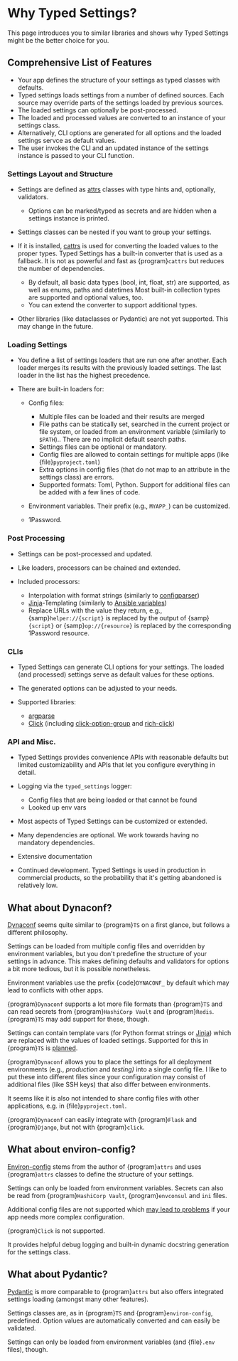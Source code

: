# Why Typed Settings?

This page introduces you to similar libraries and shows why Typed Settings might be the better choice for you.


## Comprehensive List of Features

- Your app defines the structure of your settings as typed classes with defaults.
- Typed settings loads settings from a number of defined sources.
  Each source may override parts of the settings loaded by previous sources.
- The loaded settings can optionally be post-processed.
- The loaded and processed values are converted to an instance of your settings class.
- Alternatively, CLI options are generated for all options
  and the loaded settings servce as default values.
- The user invokes the CLI and an updated instance of the settings instance is passed to your CLI function.


### Settings Layout and Structure

- Settings are defined as [attrs] classes with type hints and, optionally, validators.

  - Options can be marked/typed as secrets and are hidden when a settings instance is printed.

- Settings classes can be nested if you want to group your settings.

- If it is installed, [cattrs] is used for converting the loaded values to the proper types.
  Typed Settings has a built-in converter that is used as a fallback.
  It is not as powerful and fast as {program}`cattrs` but reduces the number of dependencies.

  - By default, all basic data types (bool, int, float, str) are supported, as well as enums, paths and datetimes
    Most built-in collection types are supported and optional values, too.
  - You can extend the converter to support additional types.

- Other libraries (like dataclasses or Pydantic) are not yet supported.
  This may change in the future.


### Loading Settings

- You define a list of settings loaders that are run one after another.
  Each loader merges its results with the previously loaded settings.
  The last loader in the list has the highest precedence.

- There are built-in loaders for:

  - Config files:

    - Multiple files can be loaded and their results are merged
    - File paths can be statically set,
      searched in the current project or file system,
      or loaded from an environment variable (similarly to `$PATH`)..
      There are no implicit default search paths.
    - Settings files can be optional or mandatory.
    - Config files are allowed to contain settings for multiple apps (like {file}`pyproject.toml`)
    - Extra options in config files (that do not map to an attribute in the settings class) are errors.
    - Supported formats: Toml, Python.
      Support for additional files can be added with a few lines of code.

  - Environment variables.
    Their prefix (e.g., `MYAPP_`) can be customized.

  - 1Password.


### Post Processing

- Settings can be post-processed and updated.

- Like loaders, processors can be chained and extended.

- Included processors:

  - Interpolation with format strings (similarly to [configparser])
  - [Jinja]-Templating (similarly to [Ansible variables])
  - Replace URLs with the value they return, e.g., {samp}`helper://{script}` is replaced by the output of {samp}`{script}` or {samp}`op://{resource}` is replaced by the corresponding 1Password resource.


### CLIs

- Typed Settings can generate CLI options for your settings.
  The loaded (and processed) settings serve as default values for these options.

- The generated options can be adjusted to your needs.

- Supported libraries:

  - [argparse]
  - [Click] (including [click-option-group] and [rich-click])


### API and Misc.

- Typed Settings provides convenience APIs with reasonable defaults but limited customizability
  and APIs that let you configure everything in detail.

- Logging via the `typed_settings` logger:

  - Config files that are being loaded or that cannot be found
  - Looked up env vars

- Most aspects of Typed Settings can be customized or extended.

- Many dependencies are optional.  We work towards having no mandatory dependencies.

- Extensive documentation

- Continued development.
  Typed Settings is used in production in commercial products,
  so the probability that it's getting abandoned is relatively low.


## What about Dynaconf?

[Dynaconf] seems quite similar to {program}`TS` on a first glance, but follows a different philosophy.

Settings can be loaded from multiple config files and overridden by environment variables,
but you don't predefine the structure of your settings in advance.
This makes defining defaults and validators for options a bit more tedious, but it is possible nonetheless.

Environment variables use the prefix {code}`DYNACONF_` by default which may lead to conflicts with other apps.

{program}`Dynaconf` supports a lot more file formats than {program}`TS` and can read secrets from {program}`HashiCorp Vault` and {program}`Redis`.
{program}`TS` may add support for these, though.

Settings can contain template vars (for Python format strings or [Jinja]) which are replaced with the values of loaded settings.
Supported for this in {program}`TS` is [planned].

{program}`Dynaconf` allows you to place the settings for all deployment environments (e.g., *production* and *testing)* into a single config file.
I like to put these into different files since your configuration may consist of additional files (like SSH keys) that also differ between environments.

It seems like it is also not intended to share config files with other applications, e.g. in {file}`pyproject.toml`.

{program}`Dynaconf` can easily integrate with {program}`Flask` and {program}`Django`, but not with {program}`click`.


## What about environ-config?

[Environ-config] stems from the author of {program}`attrs` and uses {program}`attrs` classes to define the structure of your settings.

Settings can only be loaded from environment variables.
Secrets can also be read from {program}`HashiCorp Vault`, {program}`envconsul` and `ini` files.

Additional config files are not supported which [may lead to problems] if your app needs more complex configuration.

{program}`Click` is not supported.

It provides helpful debug logging and built-in dynamic docstring generation for the settings class.


## What about Pydantic?

[Pydantic] is more comparable to {program}`attrs` but also offers integrated settings loading (amongst many other features).

Settings classes are, as in {program}`TS` and {program}`environ-config`, predefined.
Option values are automatically converted and can easily be validated.

Settings can only be loaded from environment variables (and {file}`.env` files), though.

[ansible variables]: https://docs.ansible.com/ansible/latest/playbook_guide/playbooks_variables.html#referencing-simple-variables
[argparse]: https://docs.python.org/3/library/argparse.html
[attrs]: https://attrs.readthedocs.io
[cattrs]: https://cattrs.readthedocs.io
[click]: https://click.palletsprojects.com
[click-option-group]: https://click-option-group.readthedocs.io
[configparser]: https://docs.python.org/3/library/configparser.html#interpolation-of-values
[dynaconf]: https://www.dynaconf.com
[environ-config]: https://github.com/hynek/environ-config
[jinja]: https://jinja.palletsprojects.com
[may lead to problems]: https://hitchdev.com/strictyaml/why-not/environment-variables-as-config/
[planned]: https://gitlab.com/sscherfke/typed-settings/-/issues/2
[pydantic]: https://pydantic-docs.helpmanual.io/
[rich-click]: https://github.com/ewels/rich-click
